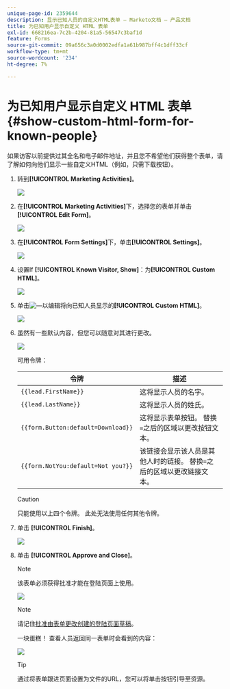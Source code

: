 ```yaml
---
unique-page-id: 2359644
description: 显示已知人员的自定义HTML表单 — Marketo文档 — 产品文档
title: 为已知用户显示自定义 HTML 表单
exl-id: 668216ea-7c2b-4204-81a5-56547c3baf1d
feature: Forms
source-git-commit: 09a656c3a0d0002edfa1a61b987bff4c1dff33cf
workflow-type: tm+mt
source-wordcount: '234'
ht-degree: 7%

---
```


# 为已知用户显示自定义 HTML 表单 {#show-custom-html-form-for-known-people}

如果访客以前提供过其全名和电子邮件地址，并且您不希望他们获得整个表单，请了解如何向他们显示一些自定义HTML（例如，只需下载按钮）。

1. 转到&#x200B;**[!UICONTROL Marketing Activities]**。

   ![](assets/login-marketing-activities-5.png)

1. 在&#x200B;**[!UICONTROL Marketing Activities]**&#x200B;下，选择您的表单并单击&#x200B;**[!UICONTROL Edit Form]**。

   ![](assets/image2014-9-15-12-3a24-3a6.png)

1. 在&#x200B;**[!UICONTROL Form Settings]**&#x200B;下，单击&#x200B;**[!UICONTROL Settings]**。

   ![](assets/image2014-9-15-12-3a24-3a36.png)

1. 设置If **[!UICONTROL Known Visitor, Show]**：为&#x200B;**[!UICONTROL Custom HTML]**。

   ![](assets/image2014-9-15-12-3a24-3a59.png)

1. 单击![—](assets/image2014-9-25-14-3a1-3a26.png)以编辑将向已知人员显示的&#x200B;**[!UICONTROL Custom HTML]**。

   ![](assets/image2014-9-15-12-3a25-3a38.png)

1. 虽然有一些默认内容，但您可以随意对其进行更改。

   ![](assets/image2014-9-15-12-3a25-3a49.png)

   可用令牌：

   | 令牌 | 描述 |
   |---|---|
   | `{{lead.FirstName}}` | 这将显示人员的名字。 |
   | `{{lead.LastName}}` | 这将显示人员的姓氏。 |
   | `{{form.Button:default=Download}}` | 这将显示表单按钮。 替换`=`之后的区域以更改按钮文本。 |
   | `{{form.NotYou:default=Not you?}}` | 该链接会显示该人员是其他人时的链接。 替换`=`之后的区域以更改链接文本。 |

   >[!CAUTION]
   >
   >只能使用以上四个令牌。 此处无法使用任何其他令牌。

1. 单击 **[!UICONTROL Finish]**。

   ![](assets/image2014-9-15-12-3a27-3a25.png)

1. 单击 **[!UICONTROL Approve and Close]**。

   >[!NOTE]
   >
   >该表单必须获得批准才能在登陆页面上使用。

   ![](assets/image2014-9-15-12-3a27-3a53.png)

   >[!NOTE]
   >
   >请记住[批准由表单更改创建的登陆页面草稿](/help/marketo/product-docs/demand-generation/landing-pages/understanding-landing-pages/approve-unapprove-or-delete-a-landing-page.md)。

   一块蛋糕！ 查看人员返回同一表单时会看到的内容：

   ![](assets/image2014-9-15-12-3a28-3a12.png)

   >[!TIP]
   >
   >通过将表单跟进页面设置为文件的URL，您可以将单击按钮引导至资源。
